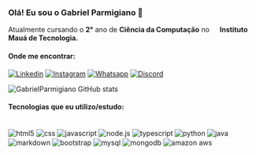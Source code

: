 ### Olá! Eu sou o Gabriel Parmigiano 👋


<p>Atualmente cursando o <b>2°</b> ano de <b>Ciência da Computação</b> no <img src="https://i.imgur.com/V3cBT7o.png" width=13> <b>Instituto Mauá de Tecnologia.</b> </p>

#### Onde me encontrar: 
[![Linkedin](https://img.shields.io/badge/LinkedIn-0077B5?style=for-the-badge&logo=linkedin&logoColor=white)](https://www.linkedin.com/in/gabriel-parmigiano-438a1525a)
[![Instagram](https://img.shields.io/badge/Instagram-E4405F?style=for-the-badge&logo=instagram&logoColor=white)](https://www.instagram.com/) 
[![Whatsapp](https://img.shields.io/badge/WhatsApp-25D366?style=for-the-badge&logo=whatsapp&logoColor=white)](https://www.whatsapp.com/?lang=pt_br) 
[![Discord](https://img.shields.io/badge/Discord-7289DA?style=for-the-badge&logo=discord&logoColor=white)](https://discord.com/channels/@me) 

![GabrielParmigiano GitHub stats](https://github-readme-stats.vercel.app/api?username=GabrielParme&show_icons=true&theme=dracula)


#### Tecnologias que eu utilizo/estudo:

<div style="display: inline_block"><br/>
    <img align="center" alt="html5" src="https://img.shields.io/badge/HTML5-E34F26?style=for-the-badge&logo=html5&logoColor=white">
    <img align="center" alt="css" src="https://img.shields.io/badge/CSS3-1572B6?style=for-the-badge&logo=css3&logoColor=white">
    <img align="center" alt="javascript" src="https://img.shields.io/badge/JavaScript-F7DF1E?style=for-the-badge&logo=javascript&logoColor=black">
    <img align="center" alt="node.js" src="https://img.shields.io/badge/Node.js-43853D?style=for-the-badge&logo=node.js&logoColor=white">
    <img align="center" alt="typescript" src="https://img.shields.io/badge/TypeScript-007ACC?style=for-the-badge&logo=typescript&logoColor=white">
    <img align="center" alt="python" src="https://img.shields.io/badge/Python-14354C?style=for-the-badge&logo=python&logoColor=white">
    <img align="center" alt="java" src="https://img.shields.io/badge/Java-ED8B00?style=for-the-badge&logo=openjdk&logoColor=white">
    <img align="center" alt="markdown" src="https://img.shields.io/badge/Markdown-000000?style=for-the-badge&logo=markdown&logoColor=white">
    <img align="center" alt="bootstrap"src="https://img.shields.io/badge/Bootstrap-563D7C?style=for-the-badge&logo=bootstrap&logoColor=white">
    <img align="center" alt="mysql"src="https://img.shields.io/badge/MySQL-00000F?style=for-the-badge&logo=mysql&logoColor=white">
    <img align="center" alt="mongodb"src="https://img.shields.io/badge/MongoDB-4EA94B?style=for-the-badge&logo=mongodb&logoColor=white">
    <img align="center" alt="amazon aws"src="https://img.shields.io/badge/Amazon_AWS-232F3E?style=for-the-badge&logo=amazon-aws&logoColor=white">
    
</div>

